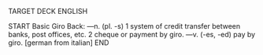TARGET DECK
ENGLISH

START
Basic
Giro
Back: —n. (pl. -s) 1 system of credit transfer between banks, post offices, etc. 2 cheque or payment by giro. —v. (-es, -ed) pay by giro. [german from italian]
END
